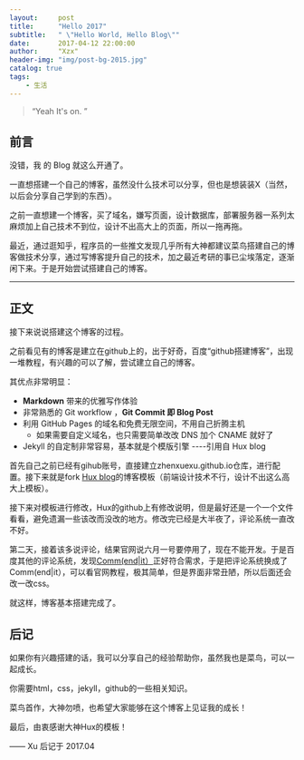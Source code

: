 ```yaml
---
layout:     post
title:      "Hello 2017"
subtitle:   " \"Hello World, Hello Blog\""
date:       2017-04-12 22:00:00
author:     "Xzx"
header-img: "img/post-bg-2015.jpg"
catalog: true
tags:
    - 生活
---
```


> “Yeah It's on. ”


## 前言

没错，我 的 Blog 就这么开通了。


一直想搭建一个自己的博客，虽然没什么技术可以分享，但也是想装装X（当然，以后会分享自己学到的东西）。


之前一直想建一个博客，买了域名，嫌写页面，设计数据库，部署服务器一系列太麻烦加上自己技术不到位，设计不出高大上的页面，所以一拖再拖。

最近，通过逛知乎，程序员的一些推文发现几乎所有大神都建议菜鸟搭建自己的博客做技术分享，通过写博客提升自己的技术，加之最近考研的事已尘埃落定，逐渐闲下来。于是开始尝试搭建自己的博客。


---

## 正文

接下来说说搭建这个博客的过程。  

之前看见有的博客是建立在github上的，出于好奇，百度“github搭建博客”，出现一堆教程，有兴趣的可以了解，尝试建立自己的博客。

其优点非常明显：

* **Markdown** 带来的优雅写作体验
* 非常熟悉的 Git workflow ，**Git Commit 即 Blog Post**
* 利用 GitHub Pages 的域名和免费无限空间，不用自己折腾主机
	* 如果需要自定义域名，也只需要简单改改 DNS 加个 CNAME 就好了 
* Jekyll 的自定制非常容易，基本就是个模版引擎
----引用自 Hux blog

首先自己之前已经有gihub账号，直接建立zhenxuexu.github.io仓库，进行配置。接下来就是fork [Hux blog](https://github.com/Huxpro/huxpro.github.io)的博客模板（前端设计技术不行，设计不出这么高大上模板）。

接下来对模板进行修改，Hux的github上有修改说明，但是最好还是一个一个文件看看，避免遗漏一些该改而没改的地方。修改完已经是大半夜了，评论系统一直改不好。


第二天，接着该多说评论，结果官网说六月一号要停用了，现在不能开发。于是百度其他的评论系统，发现[Comm(end|it）](https://commentit.io/)正好符合需求，于是把评论系统换成了Comm(end|it），可以看官网教程，极其简单，但是界面非常丑陋，所以后面还会改一改css。


就这样，博客基本搭建完成了。


## 后记

如果你有兴趣搭建的话，我可以分享自己的经验帮助你，虽然我也是菜鸟，可以一起成长。

你需要html，css，jekyll，github的一些相关知识。

菜鸟首作，大神勿喷，也希望大家能够在这个博客上见证我的成长！

最后，由衷感谢大神Hux的模板！

—— Xu 后记于 2017.04


